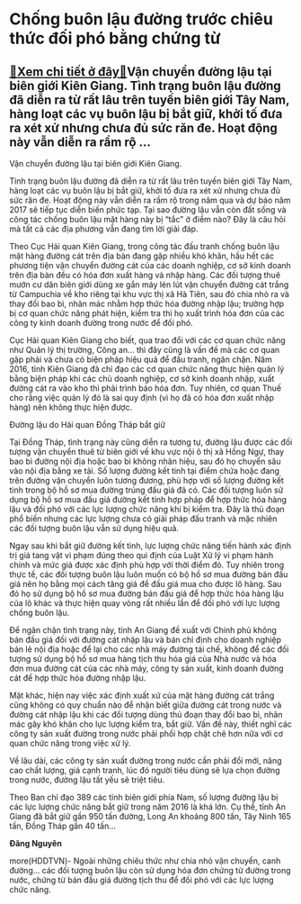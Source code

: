 Chống buôn lậu đường trước chiêu thức đối phó bằng chứng từ
===========================================================

[:gift:Xem chi tiết ở đây:gift:](https://hddtvn.com/chong-buon-lau-duong-truoc-chieu-thuc-doi-pho-bang-chung-tu/)Vận chuyển đường lậu tại biên giới Kiên Giang. Tình trạng buôn lậu đường đã diễn ra từ rất lâu trên tuyến biên giới Tây Nam, hàng loạt các vụ buôn lậu bị bắt giữ, khởi tố đưa ra xét xử nhưng chưa đủ sức răn đe. Hoạt động này vẫn diễn ra rầm rộ …
-----------------------------------------------------------------------------------------------------------------------------------------------------------------------------------------------------------------------------------------------------







 






 Vận chuyển đường lậu tại biên giới Kiên Giang. 


Tình trạng buôn lậu đường đã diễn ra từ rất lâu trên tuyến biên giới Tây Nam, hàng loạt các vụ buôn lậu bị bắt giữ, khởi tố đưa ra xét xử nhưng chưa đủ sức răn đe. Hoạt động này vẫn diễn ra rầm rộ trong năm qua và dự báo năm 2017 sẽ tiếp tục diễn biến phức tạp. Tại sao đường lậu vẫn còn đất sống và công tác chống buôn lậu mặt hàng này bị “tắc” ở điểm nào? Đây là câu hỏi mà tất cả các địa phương vẫn đang tìm lời giải đáp. 


Theo Cục Hải quan Kiên Giang, trong công tác đấu tranh chống buôn lậu mặt hàng đường cát trên địa bàn đang gặp nhiều khó khăn, hầu hết các phương tiện vận chuyển đường cát của các doanh nghiệp, cơ sở kinh doanh trên địa bàn đều có hóa đơn xuất hàng và nhập hàng. Các đối tượng thuê mướn cư dân biên giới dùng xe gắn máy lén lút vận chuyển đường cát trắng từ Campuchia về kho riêng tại khu vực thị xã Hà Tiên, sau đó chia nhỏ ra và thay đổi bao bì, nhãn mác nhằm hợp thức hóa đường nhập lậu; trường hợp bị cơ quan chức năng phát hiện, kiểm tra thì họ xuất trình hóa đơn của các công ty kinh doanh đường trong nước để đối phó. 


Cục Hải quan Kiên Giang cho biết, qua trao đổi với các cơ quan chức năng như Quản lý thị trường, Công an… thì đây cũng là vấn đề mà các cơ quan gặp phải và chưa có biện pháp hiệu quả để đấu tranh, ngăn chặn. Năm 2016, tỉnh Kiên Giang đã chỉ đạo các cơ quan chức năng thực hiện quản lý bằng biện pháp khi các chủ doanh nghiệp, cơ sở kinh doanh nhập, xuất đường cát ra vào kho thì phải trình báo hóa đơn. Tuy nhiên, cơ quan Thuế cho rằng việc quản lý đó là sai quy định (vì họ đã có hóa đơn xuất nhập hàng) nên không thực hiện được.










 






Đường lậu do Hải quan Đồng Tháp bắt giữ



Tại Đồng Tháp, tình trạng này cũng diễn ra tương tự, đường lậu được các đối tượng vận chuyển thuê từ biên giới về khu vực nội ô thị xã Hồng Ngự, thay bao bì đường nội địa hoặc bao bì không nhãn hiệu, sau đó họ chuyển sâu vào nội địa bằng xe tải. Số lượng đường kết tinh tại điểm chứa hoặc đang trên đường vận chuyển luôn tương đương, phù hợp với số lượng đường kết tinh trong bộ hồ sơ mua đường trúng đấu giá đã có. Các đối tượng luôn sử dụng bộ hồ sơ mua đấu giá đường kết tinh hợp pháp để hợp thức hóa hàng lậu và đối phó với các lực lượng chức năng khi bị kiểm tra. Đây là thủ đoạn phổ biến nhưng các lực lượng chưa có giải pháp đấu tranh và mặc nhiên các đối tượng buôn lậu vẫn sử dụng hiệu quả.


Ngay sau khi bắt giữ đường kết tinh, lực lượng chức năng tiến hành xác định trị giá tang vật vi phạm đúng theo qui định của Luật Xử lý vi phạm hành chính và mức giá được xác định phù hợp với thời điểm đó. Tuy nhiên trong thực tế, các đối tượng buôn lậu luôn muốn có bộ hồ sơ mua đường bán đấu giá nên họ bằng mọi cách tăng giá để đấu giá mua cho được lô hàng. Sau đó họ sử dụng bộ hồ sơ mua đường bán đấu giá để hợp thức hóa hàng lậu của lô khác và thực hiện quay vòng rất nhiều lần để đối phó với lực lượng chống buôn lậu. 


Để ngăn chặn tình trạng này, tỉnh An Giang đề xuất với Chính phủ không bán đấu giá đối với đường cát nhập lậu và bán chỉ định cho doanh nghiệp bán lẻ nội địa hoặc để lại cho các nhà máy đường tái chế, không để các đối tượng sử dụng bộ hồ sơ mua hàng tịch thu hóa giá của Nhà nước và hóa đơn mua đường cát của các nhà máy, công ty sản xuất, kinh doanh đường cát để hợp thức hóa đường nhập lậu. 


Mặt khác, hiện nay việc xác định xuất xứ của mặt hàng đường cát trắng cũng không có quy chuẩn nào để nhận biết giữa đường cát trong nước và đường cát nhập lậu khi các đối tượng dùng thủ đoạn thay đổi bao bì, nhãn mác gây khó khăn cho lực lượng kiểm tra, bắt giữ. Vấn đề này, thiết nghĩ các công ty sản xuất đường trong nước phải phối hợp chặt chẽ hơn nữa với cơ quan chức năng trong việc xử lý.


Về lâu dài, các công ty sản xuất đường trong nước cần phải đổi mới, nâng cao chất lượng, giá cạnh tranh, lúc đó người tiêu dùng sẽ lựa chọn đường trong nước, đường lậu tất yếu sẽ triệt tiêu.







Theo Ban chỉ đạo 389 các tỉnh biên giới phía Nam, số lượng đường lậu bị các lực lượng chức năng bắt giữ trong năm 2016 là khá lớn. Cụ thể, tỉnh An Giang đã bắt giữ gần 950 tấn đường, Long An khoảng 800 tấn, Tây Ninh 165 tấn, Đồng Tháp gần 40 tấn…














**Đăng Nguyên**



more(HDDTVN)- Ngoài những chiêu thức như chia nhỏ vận chuyển, canh đường… các đối tượng buôn lậu còn sử dụng hóa đơn chứng từ đường trong nước, chứng từ bán đấu giá đường tịch thu để đối phó với các lực lượng chức năng.


